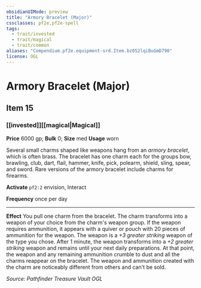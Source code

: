 ```yaml
---
obsidianUIMode: preview
title: "Armory Bracelet (Major)"
cssclasses: pf2e,pf2e-spell
tags:
  - trait/invested
  - trait/magical
  - trait/common
aliases: "Compendium.pf2e.equipment-srd.Item.bz052lqiBuGmD790"
license: OGL
---
```

# Armory Bracelet (Major)
## Item 15
### [[invested]][[magical|Magical]]


**Price** 6000 gp; 
**Bulk** 0; **Size** med
**Usage** worn

Several small charms shaped like weapons hang from an _armory bracelet_, which is often brass. The bracelet has one charm each for the groups bow, brawling, club, dart, flail, hammer, knife, pick, polearm, shield, sling, spear, and sword. Rare versions of the armory bracelet include charms for firearms.

**Activate** `pf2:2` envision, Interact

**Frequency** once per day

* * *

**Effect** You pull one charm from the bracelet. The charm transforms into a weapon of your choice from the charm's weapon group. If the weapon requires ammunition, it appears with a quiver or pouch with 20 pieces of ammunition for the weapon. The weapon is a _+3 greater striking_ weapon of the type you chose. After 1 minute, the weapon transforms into a _+2 greater striking_ weapon and remains until your next daily preparations. At that point, the weapon and any remaining ammunition crumble to dust and all the charms reappear on the bracelet. The weapon and ammunition created with the charm are noticeably different from others and can't be sold.

*Source: Pathfinder Treasure Vault*
*OGL*